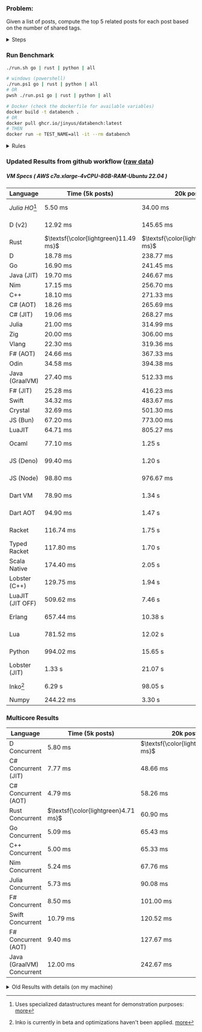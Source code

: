 ### Problem:

Given a list of posts, compute the top 5 related posts for each post based on the number of shared tags.

<details>
<summary> Steps </summary>

-   Read the posts JSON file.
-   Iterate over the posts and populate a map containing: `tag -> List<int>`, with the int representing the post index of each post with that tag.
-   Iterate over the posts and for each post:
    -   Create a map: `PostIndex -> int` to track the number of shared tags
    -   For each tag, Iterate over the posts that have that tag
    -   For each post, increment the shared tag count in the map.
-   Sort the related posts by the number of shared tags.
-   Write the top 5 related posts for each post to a new JSON file.
</details>

### Run Benchmark

```bash
./run.sh go | rust | python | all

# windows (powershell)
./run.ps1 go | rust | python | all
# OR
pwsh ./run.ps1 go | rust | python | all

# Docker (check the dockerfile for available variables)
docker build -t databench .
# OR
docker pull ghcr.io/jinyus/databench:latest
# THEN
docker run -e TEST_NAME=all -it --rm databench
```

<details>
<summary> Rules </summary>

<h3>No:</h3>

-   FFI (including assembly inlining)
-   Unsafe code blocks
-   Custom benchmarking
-   Disabling runtime checks (bounds etc)
-   Specific hardware targeting
-   SIMD for single threaded solutions
-   Hardcoding number of posts
-   Lazy evaluation (Unless results are computed at runtime and timed)
-   Computation Caching

<h3>Must:</h3>

-   Support up to 100,000 posts
-   Support UTF8 strings
-   Parse json at runtime
-   Support up to 100 tags
-   Represent tags as strings
-   Be production ready
-   Use less than 8GB of memory
</details>

### Updated Results from github workflow ([raw data](https://github.com/jinyus/related_post_gen/blob/main/raw_results.md))

##### VM Specs ( AWS c7a.xlarge-4vCPU-8GB-RAM-Ubuntu 22.04 )

| Language         | Time (5k posts)                       | 20k posts                              | 60k posts                           | Total     |
| ---------------- | ------------------------------------- | -------------------------------------- | ----------------------------------- | --------- |
| _Julia HO_[^1] | 5.50 ms | 34.00 ms | 94.00 ms | 133.50 ms |
| D (v2) | 12.92 ms | 145.65 ms | $\textsf{\color{lightgreen}1.18 s}$ | 1.34 s |
| Rust | $\textsf{\color{lightgreen}11.49 ms}$ | $\textsf{\color{lightgreen}143.49 ms}$ | 1.23 s | 1.38 s |
| D | 18.78 ms | 238.77 ms | 2.04 s | 2.29 s |
| Go | 16.90 ms | 241.45 ms | 2.12 s | 2.37 s |
| Java (JIT) | 19.70 ms | 246.67 ms | 2.14 s | 2.40 s |
| Nim | 17.15 ms | 256.70 ms | 2.27 s | 2.54 s |
| C++ | 18.10 ms | 271.33 ms | 2.26 s | 2.55 s |
| C# (AOT) | 18.26 ms | 265.69 ms | 2.34 s | 2.62 s |
| C# (JIT) | 19.06 ms | 268.27 ms | 2.33 s | 2.62 s |
| Julia | 21.00 ms | 314.99 ms | 2.64 s | 2.98 s |
| Zig | 20.00 ms | 306.00 ms | 2.72 s | 3.04 s |
| Vlang | 22.30 ms | 319.36 ms | 2.73 s | 3.07 s |
| F# (AOT) | 24.66 ms | 367.33 ms | 3.23 s | 3.62 s |
| Odin | 34.58 ms | 394.38 ms | 3.46 s | 3.89 s |
| Java (GraalVM) | 27.40 ms | 512.33 ms | 3.61 s | 4.15 s |
| F# (JIT) | 25.28 ms | 416.23 ms | 3.90 s | 4.34 s |
| Swift | 34.32 ms | 483.67 ms | 4.22 s | 4.74 s |
| Crystal | 32.69 ms | 501.30 ms | 4.31 s | 4.84 s |
| JS (Bun) | 67.20 ms | 773.00 ms | 6.58 s | 7.42 s |
| LuaJIT | 64.71 ms | 805.27 ms | 6.71 s | 7.58 s |
| Ocaml | 77.10 ms | 1.25 s | 10.54 s | 11.88 s |
| JS (Deno) | 99.40 ms | 1.20 s | 12.90 s | 14.19 s |
| JS (Node) | 98.80 ms | 976.67 ms | 13.53 s | 14.60 s |
| Dart VM | 78.90 ms | 1.34 s | 13.19 s | 14.61 s |
| Dart AOT | 94.90 ms | 1.47 s | 13.08 s | 14.64 s |
| Racket | 116.74 ms | 1.75 s | 14.29 s | 16.16 s |
| Typed Racket | 117.80 ms | 1.70 s | 14.59 s | 16.41 s |
| Scala Native | 174.40 ms | 2.05 s | 16.83 s | 19.05 s |
| Lobster (C++) | 129.75 ms | 1.94 s | 18.22 s | 20.29 s |
| LuaJIT (JIT OFF) | 509.62 ms | 7.46 s | 71.52 s | 79.49 s |
| Erlang | 657.44 ms | 10.38 s | 98.77 s | 109.81 s |
| Lua | 781.52 ms | 12.02 s | 107.77 s | 120.56 s |
| Python | 994.02 ms | 15.65 s | 144.65 s | 161.30 s |
| Lobster (JIT) | 1.33 s | 21.07 s | 188.09 s | 210.49 s |
| Inko[^2] | 6.29 s | 98.05 s | 875.39 s | 979.73 s |
| Numpy | 244.22 ms | 3.30 s | OOM | N/A |

### Multicore Results

| Language       | Time (5k posts) | 20k posts        | 60k posts        | Total     |
| -------------- | --------------- | ---------------- | ---------------- | --------- |
| D Concurrent | 5.80 ms | $\textsf{\color{lightgreen}46.68 ms}$ | $\textsf{\color{lightgreen}327.63 ms}$ | 380.11 ms |
| C# Concurrent (JIT) | 7.77 ms | 48.66 ms | 388.92 ms | 445.35 ms |
| C# Concurrent (AOT) | 4.79 ms | 58.26 ms | 470.70 ms | 533.74 ms |
| Rust Concurrent | $\textsf{\color{lightgreen}4.71 ms}$ | 60.90 ms | 491.75 ms | 557.36 ms |
| Go Concurrent | 5.09 ms | 65.43 ms | 538.66 ms | 609.19 ms |
| C++ Concurrent | 5.00 ms | 65.33 ms | 553.00 ms | 623.33 ms |
| Nim Concurrent | 5.24 ms | 67.76 ms | 568.13 ms | 641.13 ms |
| Julia Concurrent | 5.73 ms | 90.08 ms | 653.98 ms | 749.79 ms |
| F# Concurrent | 8.50 ms | 101.00 ms | 843.33 ms | 952.83 ms |
| Swift Concurrent | 10.79 ms | 120.52 ms | 993.95 ms | 1.13 s |
| F# Concurrent (AOT) | 9.40 ms | 127.67 ms | 1.13 s | 1.26 s |
| Java (GraalVM) Concurrent | 12.00 ms | 242.67 ms | 1.50 s | 1.75 s |

<details>
<summary> Old Results with details (on my machine) </summary>

| Language   | Processing Time | Total (+ I/O) | Details                                                                                                                                                                                                                                                                                         |
| ---------- | --------------- | ------------- | ----------------------------------------------------------------------------------------------------------------------------------------------------------------------------------------------------------------------------------------------------------------------------------------------- |
| Rust       | -               | 4.5s          | Initial                                                                                                                                                                                                                                                                                         |
| Rust v2    | -               | 2.60s         | Replace std HashMap with fxHashMap by [phazer99](https://www.reddit.com/r/rust/comments/16plgok/comment/k1rtr4x/?utm_source=share&utm_medium=web2x&context=3)                                                                                                                                   |
| Rust v3    | -               | 1.28s         | Preallocate and reuse map and unstable sort by [vdrmn](https://www.reddit.com/r/rust/comments/16plgok/comment/k1rzo7g/?utm_source=share&utm_medium=web2x&context=3) and [Darksonn](https://www.reddit.com/r/rust/comments/16plgok/comment/k1rzwdx/?utm_source=share&utm_medium=web2x&context=3) |
| Rust v4    | -               | 0.13s         | Use Post index as key instead of Pointer and Binary Heap by [RB5009](https://www.reddit.com/r/rust/comments/16plgok/comment/k1s5ea0/?utm_source=share&utm_medium=web2x&context=3)                                                                                                               |
| Rust v5    | 38ms            | 52ms          | Rm hashing from loop and use vec[count] instead of map[index]count by RB5009                                                                                                                                                                                                                    |
| Rust v6    | 23ms            | 36ms          | Optimized Binary Heap Ops by [scottlamb](https://github.com/jinyus/related_post_gen/pull/12)                                                                                                                                                                                                    |
| Rust Rayon | 9ms             | 22ms          | Parallelize by [masmullin2000](https://github.com/jinyus/related_post_gen/pull/4)                                                                                                                                                                                                               |
| Rust Rayon | 8ms             | 22ms          | Remove comparison out of hot loop                                                                                                                                                                                                                                                               |
| ⠀          | ⠀               | ⠀             | ⠀                                                                                                                                                                                                                                                                                               |
| Go         | -               | 1.5s          | Initial                                                                                                                                                                                                                                                                                         |
| Go v2      | -               | 80ms          | Add rust optimizations                                                                                                                                                                                                                                                                          |
| Go v3      | 56ms            | 70ms          | Use goccy/go-json                                                                                                                                                                                                                                                                               |
| Go v3      | 34ms            | 55ms          | Use generic binaryheap by [DrBlury](https://github.com/jinyus/related_post_gen/pull/7)                                                                                                                                                                                                          |
| Go v4      | 26ms            | 50ms          | Replace binary heap with custom priority queue                                                                                                                                                                                                                                                  |
| Go v5      | 20ms            | 43ms          | Remove comparison out of hot loop                                                                                                                                                                                                                                                               |
| Go Con     | 10ms            | 33ms          | Go concurrency by [tirprox](https://github.com/jinyus/related_post_gen/pull/17) and [DrBlury](https://github.com/jinyus/related_post_gen/pull/8)                                                                                                                                                |
| Go Con v2  | 5ms             | 29ms          | Use arena, use waitgroup, rm binheap by [DrBlury](https://github.com/jinyus/related_post_gen/pull/20)                                                                                                                                                                                           |
| ⠀          | ⠀               | ⠀             | ⠀                                                                                                                                                                                                                                                                                               |
| Python     | -               | 7.81s         | Initial                                                                                                                                                                                                                                                                                         |
| Python v2  | 1.35s           | 1.53s         | Add rust optimizations by [dave-andersen](https://github.com/jinyus/related_post_gen/pull/10)                                                                                                                                                                                                   |
| Numpy      | 0.57s           | 0.85s         | Numpy implementation by [Copper280z](https://github.com/jinyus/related_post_gen/pull/11)                                                                                                                                                                                                        |
| ⠀          | ⠀               | ⠀             | ⠀                                                                                                                                                                                                                                                                                               |
| Crystal    | 50ms            | 96ms          | Inital w/ previous optimizations                                                                                                                                                                                                                                                                |
| Crystal v2 | 33ms            | 72ms          | Replace binary heap with custom priority queue                                                                                                                                                                                                                                                  |
| ⠀          | ⠀               | ⠀             | ⠀                                                                                                                                                                                                                                                                                               |
| Odin       | 110ms           | 397ms         | Ported from golang code                                                                                                                                                                                                                                                                         |
| Odin v2    | 104ms           | 404ms         | Remove comparison out of hot loop                                                                                                                                                                                                                                                               |
| ⠀          | ⠀               | ⠀             | ⠀                                                                                                                                                                                                                                                                                               |
| Dart VM    | 125ms           | 530ms         | Ported from golang code                                                                                                                                                                                                                                                                         |
| Dart bin   | 274ms           | 360ms         | Compiled executable                                                                                                                                                                                                                                                                             |
| ⠀          | ⠀               | ⠀             | ⠀                                                                                                                                                                                                                                                                                               |
| Vlang      | 339ms           | 560ms         | Ported from golang code                                                                                                                                                                                                                                                                         |
| ⠀          | ⠀               | ⠀             | ⠀                                                                                                                                                                                                                                                                                               |
| Zig        | 80ms            | 110ms         | Provided by [akhildevelops](https://github.com/jinyus/related_post_gen/pull/30)                                                                                                                                                                                                                 |

</details>

[^1]: Uses specialized datastructures meant for demonstration purposes: [more](https://github.com/LilithHafner/Jokes/tree/main/SuperDataStructures.jl)
[^2]: Inko is currently in beta and optimizations haven't been applied. [more](https://github.com/jinyus/related_post_gen/pull/440#issuecomment-1816583612)